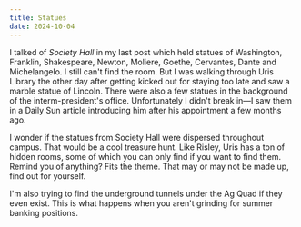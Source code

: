 ```yaml
---
title: Statues
date: 2024-10-04
---
```


I talked of *Society Hall* in my last post which held statues of Washington, Franklin, Shakespeare, Newton, Moliere, Goethe, Cervantes, Dante and Michelangelo. I still can't find the room. But I was walking through Uris Library the other day after getting kicked out for staying too late and saw a marble statue of Lincoln. There were also a few statues in the background of the interm-president's office. Unfortunately I didn't break in—I saw them in a Daily Sun article introducing him after his appointment a few months ago.

I wonder if the statues from Society Hall were dispersed throughout campus. That would be a cool treasure hunt. Like Risley, Uris has a ton of hidden rooms, some of which you can only find if you want to find them. Remind you of anything? Fits the theme. That may or may not be made up, find out for yourself.

I'm also trying to find the underground tunnels under the Ag Quad if they even exist. This is what happens when you aren't grinding for summer banking positions. 